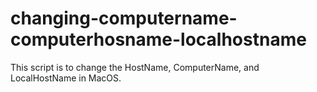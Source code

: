 # changing-computername-computerhosname-localhostname
This script is to change the HostName, ComputerName, and LocalHostName in MacOS. 
